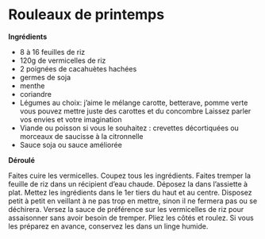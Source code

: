 # Rouleaux de printemps

**Ingrédients**  

* 8 à 16 feuilles de riz
* 120g de vermicelles de riz
* 2 poignées de cacahuètes hachées
* germes de soja
* menthe
* coriandre
* Légumes au choix:
j’aime le mélange carotte, betterave, pomme verte
vous pouvez mettre juste des carottes et du concombre
Laissez parler vos envies et votre imagination
* Viande ou poisson si vous le souhaitez :
crevettes décortiquées ou morceaux de saucisse à la citronnelle
* Sauce soja ou sauce améliorée

**Déroulé**  

Faites cuire les vermicelles.
Coupez tous les ingrédients.
Faites tremper la feuille de riz dans un récipient d’eau chaude.
Déposez la dans l’assiette à plat.
Mettez les ingrédients dans le 1er tiers du haut et au centre.  Disposez petit à petit en veillant à ne pas trop en mettre, sinon il ne fermera pas ou se déchirera.
Versez la sauce de préférence sur les vermicelles de riz pour assaisonner sans avoir besoin de tremper.
Pliez les côtés et roulez.
Si vous les préparez en avance, conservez les dans un linge humide.
